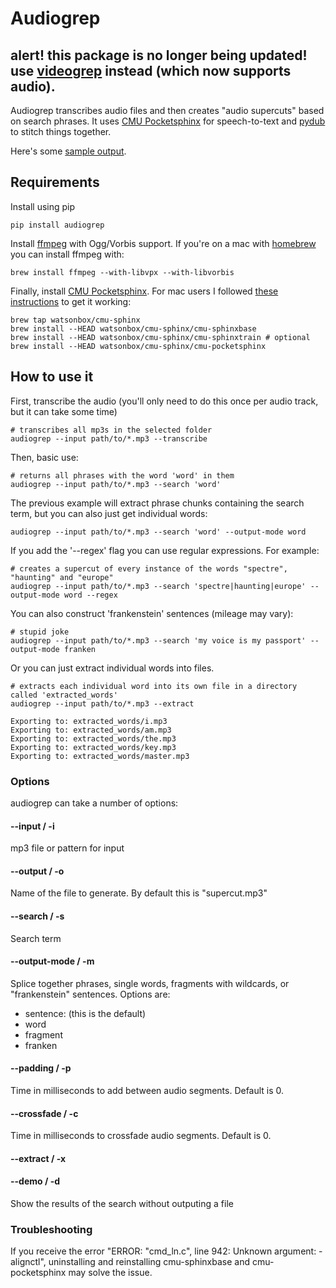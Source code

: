 Audiogrep
=========

## alert! this package is no longer being updated! use [videogrep](https://github.com/antiboredom/videogrep) instead (which now supports audio). 

Audiogrep transcribes audio files and then creates "audio supercuts" based on search phrases. It uses [CMU Pocketsphinx](http://cmusphinx.sourceforge.net/) for speech-to-text and [pydub](http://pydub.com/) to stitch things together.

Here's some [sample output](http://lav.io/2015/02/audiogrep-automatic-audio-supercuts/).

## Requirements
Install using pip
```
pip install audiogrep
```
Install [ffmpeg](http://ffmpeg.org/) with Ogg/Vorbis support. If you're on a mac with [homebrew](http://brew.sh/) you can install ffmpeg with:
```
brew install ffmpeg --with-libvpx --with-libvorbis
```
Finally, install [CMU Pocketsphinx](http://cmusphinx.sourceforge.net/). For mac
users I followed [these instructions](https://github.com/watsonbox/homebrew-cmu-sphinx) to get it working:
```
brew tap watsonbox/cmu-sphinx
brew install --HEAD watsonbox/cmu-sphinx/cmu-sphinxbase
brew install --HEAD watsonbox/cmu-sphinx/cmu-sphinxtrain # optional
brew install --HEAD watsonbox/cmu-sphinx/cmu-pocketsphinx
```

## How to use it
First, transcribe the audio (you'll only need to do this once per audio track, but it can take some time)
```
# transcribes all mp3s in the selected folder
audiogrep --input path/to/*.mp3 --transcribe
```
Then, basic use:
```
# returns all phrases with the word 'word' in them
audiogrep --input path/to/*.mp3 --search 'word'
```
The previous example will extract phrase chunks containing the search term, but you can also just get individual words:
```
audiogrep --input path/to/*.mp3 --search 'word' --output-mode word
```
If you add the '--regex' flag you can use regular expressions. For example:
```
# creates a supercut of every instance of the words "spectre", "haunting" and "europe"
audiogrep --input path/to/*.mp3 --search 'spectre|haunting|europe' --output-mode word --regex
```
You can also construct 'frankenstein' sentences (mileage may vary):
```
# stupid joke
audiogrep --input path/to/*.mp3 --search 'my voice is my passport' --output-mode franken
```
Or you can just extract individual words into files.
```
# extracts each individual word into its own file in a directory called 'extracted_words'
audiogrep --input path/to/*.mp3 --extract

Exporting to: extracted_words/i.mp3
Exporting to: extracted_words/am.mp3
Exporting to: extracted_words/the.mp3
Exporting to: extracted_words/key.mp3
Exporting to: extracted_words/master.mp3
```

### Options

audiogrep can take a number of options:

#### --input / -i
mp3 file or pattern for input

#### --output / -o
Name of the file to generate. By default this is "supercut.mp3"

#### --search / -s
Search term

#### --output-mode / -m
Splice together phrases, single words, fragments with wildcards, or "frankenstein" sentences.
Options are:
* sentence: (this is the default)
* word
* fragment
* franken

#### --padding / -p
Time in milliseconds to add between audio segments. Default is 0.

#### --crossfade / -c
Time in milliseconds to crossfade audio segments. Default is 0.

#### --extract / -x

#### --demo / -d
Show the results of the search without outputing a file

### Troubleshooting

If you receive the error "ERROR: "cmd_ln.c", line 942: Unknown argument: -alignctl", uninstalling and reinstalling cmu-sphinxbase and cmu-pocketsphinx may solve the issue. 
